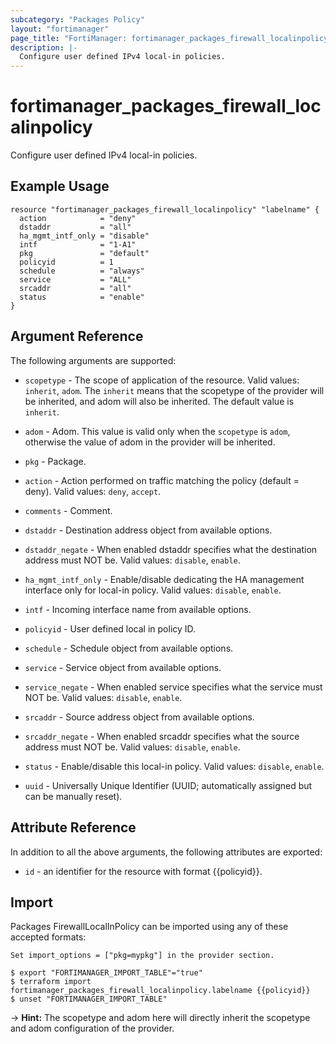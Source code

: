 ```yaml
---
subcategory: "Packages Policy"
layout: "fortimanager"
page_title: "FortiManager: fortimanager_packages_firewall_localinpolicy"
description: |-
  Configure user defined IPv4 local-in policies.
---
```


# fortimanager_packages_firewall_localinpolicy
Configure user defined IPv4 local-in policies.

## Example Usage

```hcl
resource "fortimanager_packages_firewall_localinpolicy" "labelname" {
  action            = "deny"
  dstaddr           = "all"
  ha_mgmt_intf_only = "disable"
  intf              = "1-A1"
  pkg               = "default"
  policyid          = 1
  schedule          = "always"
  service           = "ALL"
  srcaddr           = "all"
  status            = "enable"
}
```

## Argument Reference


The following arguments are supported:

* `scopetype` - The scope of application of the resource. Valid values: `inherit`, `adom`. The `inherit` means that the scopetype of the provider will be inherited, and adom will also be inherited. The default value is `inherit`.
* `adom` - Adom. This value is valid only when the `scopetype` is `adom`, otherwise the value of adom in the provider will be inherited.
* `pkg` - Package.

* `action` - Action performed on traffic matching the policy (default = deny). Valid values: `deny`, `accept`.

* `comments` - Comment.
* `dstaddr` - Destination address object from available options.
* `dstaddr_negate` - When enabled dstaddr specifies what the destination address must NOT be. Valid values: `disable`, `enable`.

* `ha_mgmt_intf_only` - Enable/disable dedicating the HA management interface only for local-in policy. Valid values: `disable`, `enable`.

* `intf` - Incoming interface name from available options.
* `policyid` - User defined local in policy ID.
* `schedule` - Schedule object from available options.
* `service` - Service object from available options.
* `service_negate` - When enabled service specifies what the service must NOT be. Valid values: `disable`, `enable`.

* `srcaddr` - Source address object from available options.
* `srcaddr_negate` - When enabled srcaddr specifies what the source address must NOT be. Valid values: `disable`, `enable`.

* `status` - Enable/disable this local-in policy. Valid values: `disable`, `enable`.

* `uuid` - Universally Unique Identifier (UUID; automatically assigned but can be manually reset).


## Attribute Reference

In addition to all the above arguments, the following attributes are exported:
* `id` - an identifier for the resource with format {{policyid}}.

## Import

Packages FirewallLocalInPolicy can be imported using any of these accepted formats:
```
Set import_options = ["pkg=mypkg"] in the provider section.

$ export "FORTIMANAGER_IMPORT_TABLE"="true"
$ terraform import fortimanager_packages_firewall_localinpolicy.labelname {{policyid}}
$ unset "FORTIMANAGER_IMPORT_TABLE"
```
-> **Hint:** The scopetype and adom here will directly inherit the scopetype and adom configuration of the provider.
